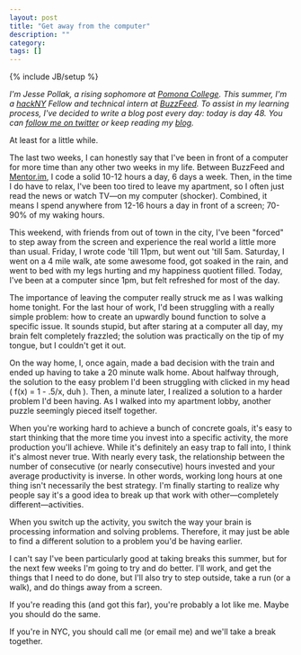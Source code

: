 ```yaml
---
layout: post
title: "Get away from the computer"
description: ""
category: 
tags: []
---
```

{% include JB/setup %}

*I'm Jesse Pollak, a rising sophomore at [Pomona College](http://pomona.edu). This summer, I'm a [hackNY](http://hackny.org) Fellow and technical intern at [BuzzFeed](http://buzzfeed.com). To assist in my learning process, I've decided to write a blog post every day: today is day 48. You can [follow me on twitter](http://twitter.com/jessepollak) or keep reading my [blog](http://jessepollak.me).*

At least for a little while.

The last two weeks, I can honestly say that I've been in front of a computer for more time than any other two weeks in my life. Between BuzzFeed and [Mentor.im](http://mentor.im), I code a solid 10-12 hours a day, 6 days a week. Then, in the time I do have to relax, I've been too tired to leave my apartment, so I often just read the news or watch TV—on my computer (shocker). Combined, it means I spend anywhere from 12-16 hours a day in front of a screen; 70-90% of my waking hours.

This weekend, with friends from out of town in the city, I've been "forced" to step away from the screen and experience the real world a little more than usual. Friday, I wrote code 'till 11pm, but went out 'till 5am. Saturday, I went on a 4 mile walk, ate some awesome food, got soaked in the rain, and went to bed with my legs hurting and my happiness quotient filled. Today, I've been at a computer since 1pm, but felt refreshed for most of the day.

The importance of leaving the computer really struck me as I was walking home tonight. For the last hour of work, I'd been struggling with a really simple problem: how to create an upwardly bound function to solve a specific issue. It sounds stupid, but after staring at a computer all day, my brain felt completely frazzled; the solution was practically on the tip of my tongue, but I couldn't get it out.

On the way home, I, once again, made a bad decision with the train and ended up having to take a 20 minute walk home. About halfway through, the solution to the easy problem I'd been struggling with clicked in my head ( f(x) = 1 - .5/x, duh ). Then, a minute later, I realized a solution to a harder problem I'd been having. As I walked into my apartment lobby, another puzzle seemingly pieced itself together.

When you're working hard to achieve a bunch of concrete goals, it's easy to start thinking that the more time you invest into a specific activity, the more production you'll achieve. While it's definitely an easy trap to fall into, I think it's almost never true. With nearly every task, the relationship between the number of consecutive (or nearly consecutive) hours invested and your average productivity is inverse. In other words, working long hours at one thing isn't necessarily the best strategy. I'm finally starting to realize why people say it's a good idea to break up that work with other—completely different—activities.

When you switch up the activity, you switch the way your brain is processing information and solving problems. Therefore, it may just be able to find a different solution to a problem you'd be having earlier.

I can't say I've been particularly good at taking breaks this summer, but for the next few weeks I'm going to try and do better. I'll work, and get the things that I need to do done, but I'll also try to step outside, take a run (or a walk), and do things away from a screen.

If you're reading this (and got this far), you're probably a lot like me. Maybe you should do the same. 

If you're in NYC, you should call me (or email me) and we'll take a break together. 

